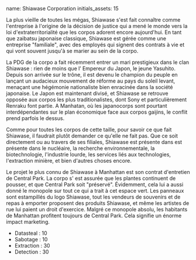 name: Shiawase Corporation
initials_assets: 15

La plus vieille de toutes les mégas, Shiawase s'est fait connaître comme l'entreprise à l'origine de la décision de justice qui a mené le monde vers la loi d'extraterritorialité que les corpos adorent encore aujourd'hui. En tant que zaibatsu japonaise classique, Shiawase est gérée comme une entreprise "familiale", avec des employés qui signent des contrats à vie et qui vont souvent jusqu'à se marier au sein de la corpo. 

La PDG de la corpo a fait récemment entrer un mari  prestigieux dans le clan Shiawase : rien de moins que l’ Empereur du  Japon, le jeune Yasuhito. Depuis son arrivée sur le trône, il est devenu le champion du peuple en lançant un audacieux mouvement de réforme au pays du soleil levant, menaçant une hégémonie nationaliste bien enracinée dans la société japonaise. Le Japon est maintenant divisé, et Shiawase se retrouve opposée aux corpos les plus traditionalistes, dont Sony et particulièrement Renraku font partie. A Manhatan, où  les japanocorps sont pourtant interdépendantes sur le plan économique face aux corpos gaijins, le conflit prend parfois le dessus.

Comme pour toutes les corpos de cette taille, pour savoir ce que fait Shiawase, il faudrait plutôt demander ce qu'elle ne fait pas. Que ce soit directement ou au travers de ses filiales, Shiawase est présente dans est présente dans le nucléaire, la recherche environnementale, la biotechnologie, l'industrie lourde, les services liés aux technologies, l'extraction minière, et bien d'autres choses encore.

Le projet le plus connu de Shiawase à Manhattan est son contrat d'entretien de Central Park. La corpo s' est assurée que les plantes continuent de pousser, et que Central Park soit "préservé". Évidemment, cela lui a aussi donné le monopole sur tout ce qui a trait à cet espace vert. Les panneaux sont estampillés du logo Shiawase, tout les vendeurs de souvenirs et de repas à emporter proposent des produits Shiawase, et même les artistes de rue lui paient un droit d'exercice. Malgré ce monopole absolu, les habitants de Manhattan profitent toujours de Central Park. Cela signifie un énorme impact marketing.

* Datasteal : 10
* Sabotage : 10 
* Extraction : 30
* Detection : 30

## Effet  premier : 

En position de force, Shiawase fait sentir à Renraku le poids de ses arguments idéologiques, laissant Sony profiter de la hausse du Nikkei pour investir à Manhattan.

>-1 actif pour Renraku.
>+1 actif pour Sony.

## Effet dernier :

Prête à tout pour ne pas perdre la face, Shiawase se déchaîne contre ses concurrents. Dépendant de ses partenariats japonais, cependant, Sony accuse le coup.

>-1 actif pour l'avant-dernière corpo.
>-1 actif pour Sony.
